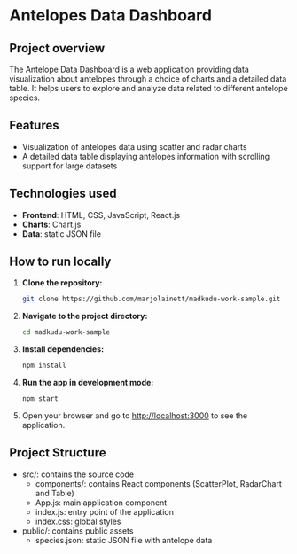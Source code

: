 # Antelopes Data Dashboard

## Project overview

The Antelope Data Dashboard is a web application providing data visualization about antelopes through a choice of charts and a detailed data table. It helps users to explore and analyze data related to different antelope species.

## Features

- Visualization of antelopes data using scatter and radar charts
- A detailed data table displaying antelopes information with scrolling support for large datasets

## Technologies used

- **Frontend**: HTML, CSS, JavaScript, React.js
- **Charts**: Chart.js
- **Data**: static JSON file

## How to run locally

1. **Clone the repository:**

   ```bash
   git clone https://github.com/marjolainett/madkudu-work-sample.git
   ```

2. **Navigate to the project directory:**

   ```bash
   cd madkudu-work-sample
   ```

3. **Install dependencies:**

   ```bash
   npm install
   ```

4. **Run the app in development mode:**

   ```bash
   npm start
   ```

5. Open your browser and go to [http://localhost:3000](http://localhost:3000) to see the application.

## Project Structure

- src/: contains the source code
  - components/: contains React components (ScatterPlot, RadarChart and Table)
  - App.js: main application component
  - index.js: entry point of the application
  - index.css: global styles
- public/: contains public assets
  - species.json: static JSON file with antelope data
